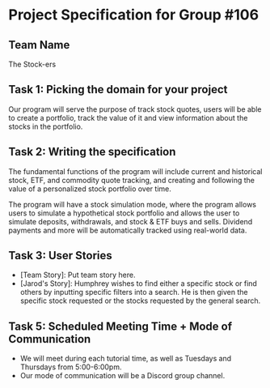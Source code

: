 # Project Specification for Group #106

## Team Name

The Stock-ers

## Task 1: Picking the domain for your project
Our program will serve the purpose of track stock quotes, users will be able to create a portfolio, track the value of 
it and view information about the stocks in the portfolio.

## Task 2: Writing the specification
The fundamental functions of the program will include current and historical stock, ETF, and commodity quote tracking, and creating and following the value of a personalized stock portfolio over time.

The program will have a stock simulation mode, where the program allows users to simulate a hypothetical stock portfolio and allows the user to simulate deposits, withdrawals, and stock & ETF buys and sells. Dividend payments and more will be automatically tracked using real-world data.


## Task 3: User Stories
- [Team Story]: Put team story here.
- [Jarod's Story]: Humphrey wishes to find either a specific stock or find others by inputting specific filters into a search. He is then given the specific stock requested or the stocks requested by the general search.

## Task 5: Scheduled Meeting Time + Mode of Communication
- We will meet during each tutorial time, as well as Tuesdays and Thursdays from 5:00-6:00pm.
- Our mode of communication will be a Discord group channel.
